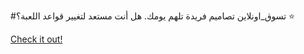 #تسوق_اونلاين تصاميم فريدة تلهم يومك. هل أنت مستعد لتغيير قواعد اللعبة؟ ⭐

[Check it out!](https://www.facebook.com/share/17TW2PL6Tj/)